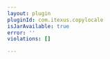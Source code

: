 ```yaml
---
layout: plugin
pluginId: com.itexus.copylocale
isJarAvailable: true
error: ''
violations: []

---
```

